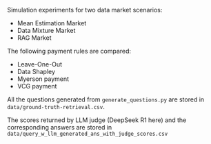 Simulation experiments for two data market scenarios:
- Mean Estimation Market
- Data Mixture Market
- RAG Market

The following payment rules are compared:
- Leave-One-Out
- Data Shapley
- Myerson payment
- VCG payment

All the questions generated from `generate_questions.py` are stored in `data/ground-truth-retrieval.csv`.

The scores returned by LLM judge (DeepSeek R1 here) and the corresponding answers are stored in `data/query_w_llm_generated_ans_with_judge_scores.csv`
